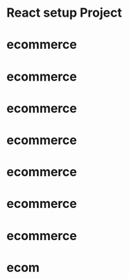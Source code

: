 # React setup Project
# ecommerce
# ecommerce
# ecommerce
# ecommerce
# ecommerce
# ecommerce
# ecommerce
# ecom
